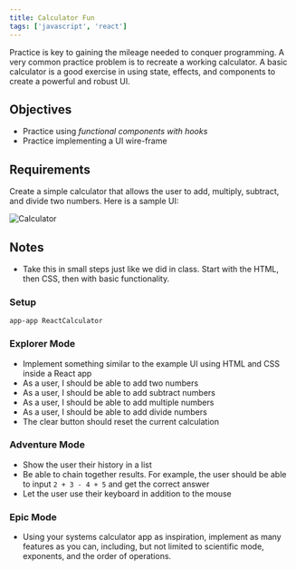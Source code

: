 ```yaml
---
title: Calculator Fun
tags: ['javascript', 'react']
---
```


Practice is key to gaining the mileage needed to conquer programming. A very common practice problem is to recreate a working calculator. A basic calculator is a good exercise in using state, effects, and components to create a powerful and robust UI.

## Objectives

- Practice using _functional components with hooks_
- Practice implementing a UI wire-frame

## Requirements

Create a simple calculator that allows the user to add, multiply, subtract, and divide two numbers. Here is a sample UI:

![Calculator](https://raw.githubusercontent.com/suncoast-devs/handbook/master/assignments/assets/calculator.png)

## Notes

- Take this in small steps just like we did in class. Start with the HTML, then CSS, then with basic functionality.

### Setup

```shell
app-app ReactCalculator
```

### Explorer Mode

- Implement something similar to the example UI using HTML and CSS inside a React app
- As a user, I should be able to add two numbers
- As a user, I should be able to add subtract numbers
- As a user, I should be able to add multiple numbers
- As a user, I should be able to add divide numbers
- The clear button should reset the current calculation

### Adventure Mode

- Show the user their history in a list
- Be able to chain together results. For example, the user should be able to input `2 + 3 - 4 + 5` and get the correct answer
- Let the user use their keyboard in addition to the mouse

### Epic Mode

- Using your systems calculator app as inspiration, implement as many features as you can, including, but not limited to scientific mode, exponents, and the order of operations.

